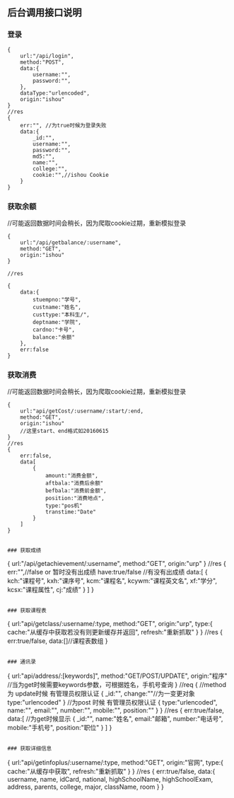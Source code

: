 ## 后台调用接口说明

### 登录

```
{
    url:"/api/login",
    method:"POST",
    data:{
        username:"",
        password:"",
    },
    dataType:"urlencoded",
    origin:"ishou"
}
//res
{
    err:"", //为true时候为登录失败
    data:{
        _id:"",
        username:"",
        password:"",
        md5:"",
        name:"",
        college:"",
        cookie:"",//ishou Cookie
    }
}

```

### 获取余额

//可能返回数据时间会稍长，因为爬取cookie过期，重新模拟登录
```
{
    url:"/api/getbalance/:username",
    method:"GET",
    origin:"ishou"
} 

//res

{
    data:{
        stuempno:"学号",
        custname:"姓名",
        custtype:"本科生/",
        deptname:"学院",
        cardno:"卡号",
        balance:"余额"
    },
    err:false
}
```
### 获取消费

//可能返回数据时间会稍长，因为爬取cookie过期，重新模拟登录
```
{
    url:"api/getCost/:username/:start/:end,
    method:"GET",
    origin:"ishou"
    //这里start、end格式如20160615
}
//res
{
    err:false,
    data[
        {
            amount:"消费金额",
            aftbala:"消费后余额"
            befbala:"消费前金额",
            position:"消费地点",
            type:"pos机"
            transtime:"Date"
        }
    ]
}
```

```

### 获取成绩

```
{
    url:"/api/getachievement/:username",
    method:"GET",
    origin:"urp"
}
//res
{
    err:"",//false or 暂时没有出成绩
    have:true/false  //有没有出成绩
    data:[
        {
            kch:"课程号",
            kxh:"课序号",
            kcm:"课程名",
            kcywm:"课程英文名",
            xf:"学分",
            kcsx:"课程属性",
            cj:"成绩"
        }
    ]
}
```

### 获取课程表

```
{
    url:"api/getclass/:username/:type,
    method:"GET",
    origin:"urp",
    type:{
        cache:"从缓存中获取若没有则更新缓存并返回",
        refresh:"重新抓取"
    }
}
//res
{
    err:true/false,
    data:[]//课程表数组
}
```

### 通讯录

```
{
    url:"api/address/:[keywords]",
    method:"GET/POST/UPDATE",
    origin:"程序"
    //当为get时候需要keywords参数，可根据姓名，手机号查询
}
//req
{
    //method 为 update时候 有管理员权限认证
    {
        _id:"",
        change:""//为一变更对象
        type:"urlencoded"
    }
    //为post 时候 有管理员权限认证
    {
        type:"urlencoded",
        name:"",
        email:"",
        number:"",
        mobile:"",
        position:""
    }
}
//res
{
    err:true/false,
    data:[  //为get时候显示
        {
            _id:"",
            name:"姓名",
            email:"邮箱",
            number:"电话号",
            mobile:"手机号",
            position:"职位"
        }
    ]
}
```

### 获取详细信息

```
{
    url:"api/getinfoplus/:username/:type,
    method:"GET",
    origin:"官网",
    type:{
        cache:"从缓存中获取",
        refresh:"重新抓取"
    }
}
//res
{
    err:true/false,
    data:{
        username,
        name,
        idCard,
        national,
        highSchoolName,
        highSchoolExam,
        address,
        parents,
        college,
        major,
        className,
        room
    }
}
```